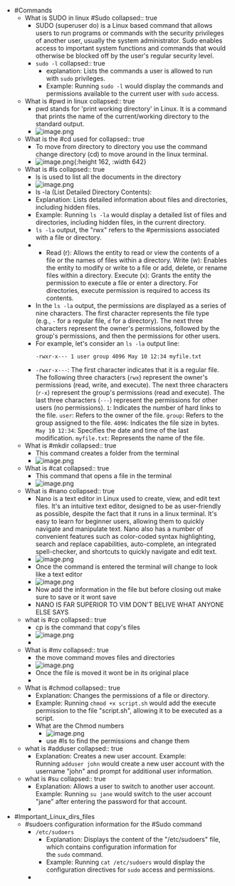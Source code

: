 - #Commands
	- What is SUDO in linux #Sudo
	  collapsed:: true
		- SUDO (superuser do) is a Linux based command that allows users to run programs or commands with the security privileges of another user, usually the system administrator. Sudo enables access to important system functions and commands that would otherwise be blocked off by the user's regular security level.
		- `sudo -l`
		  collapsed:: true
			- explanation: Lists the commands a user is allowed to run with `sudo` privileges.
			- Example: Running `sudo -l` would display the commands and permissions available to the current user with `sudo` access.
	- What is #pwd in linux
	  collapsed:: true
		- pwd stands for 'print working directory' in Linux. It is a command that prints the name of the current/working directory to the standard output.
		- ![image.png](../assets/image_1688247439056_0.png)
	- What is the #cd used for
	  collapsed:: true
		- To move from directory to directory you use the command change directory (cd) to move around in the linux terminal.
		- ![image.png](../assets/image_1688247843371_0.png){:height 162, :width 642}
	- What is #ls
	  collapsed:: true
		- ls is used to list all the documents in the directory
		- ![image.png](../assets/image_1688248018395_0.png)
		- ls -la (List Detailed Directory Contents):
		- Explanation: Lists detailed information about files and directories, including hidden files.
		- Example: Running `ls -la` would display a detailed list of files and directories, including hidden files, in the current directory.
		- `ls -la` output, the "rwx" refers to the #permissions associated with a file or directory.
		- - Read (r): Allows the entity to read or view the contents of a file or the names of files within a directory.
		  Write (w): Enables the entity to modify or write to a file or add, delete, or rename files within a directory.
		  Execute (x): Grants the entity the permission to execute a file or enter a directory. For directories, execute permission is required to access its contents.
		- In the `ls -la` output, the permissions are displayed as a series of nine characters. The first character represents the file type (e.g., `-` for a regular file, `d` for a directory). The next three characters represent the owner's permissions, followed by the group's permissions, and then the permissions for other users.
		- For example, let's consider an `ls -la` output line:
		  ```
		  -rwxr-x--- 1 user group 4096 May 10 12:34 myfile.txt
		  ```
		- `-rwxr-x---`: The first character indicates that it is a regular file. The following three characters (`rwx`) represent the owner's permissions (read, write, and execute). The next three characters (`r-x`) represent the group's permissions (read and execute). The last three characters (`---`) represent the permissions for other users (no permissions).
		   `1`: Indicates the number of hard links to the file.
		   `user`: Refers to the owner of the file.
		   `group`: Refers to the group assigned to the file.
		   `4096`: Indicates the file size in bytes.
		   `May 10 12:34`: Specifies the date and time of the last modification.
		   `myfile.txt`: Represents the name of the file.
	- What is #mkdir
	  collapsed:: true
		- This command creates a folder from the terminal
		- ![image.png](../assets/image_1688248354189_0.png)
	- What is #cat
	  collapsed:: true
		- This command that opens a file in the terminal
		- ![image.png](../assets/image_1688248602669_0.png)
	- What is #nano
	  collapsed:: true
		- Nano is a text editor in Linux used to create, view, and edit text files. It's an intuitive text editor, designed to be as user-friendly as possible, despite the fact that it runs in a linux terminal. It's easy to learn for beginner users, allowing them to quickly navigate and manipulate text. Nano also has a number of convenient features such as color-coded syntax highlighting, search and replace capabilities, auto-complete, an integrated spell-checker, and shortcuts to quickly navigate and edit text.
		- ![image.png](../assets/image_1688248752070_0.png)
		- Once the command is entered the terminal will change to look like a text editor
		- ![image.png](../assets/image_1688248811036_0.png)
		- Now add the information in the file but before closing out make sure to save or it wont save
		- NANO IS FAR SUPERIOR TO VIM DON'T BELIVE WHAT ANYONE ELSE SAYS
	- what is #cp
	  collapsed:: true
		- cp is the command that copy's files
		- ![image.png](../assets/image_1688249022390_0.png)
		-
	- What is #mv
	  collapsed:: true
		- the move command moves files and directories
		- ![image.png](../assets/image_1688249124112_0.png)
		- Once the file is moved it wont be in its original place
		-
	- What is #chmod
	  collapsed:: true
		- Explanation: Changes the permissions of a file or directory.
		- Example: Running `chmod +x script.sh` would add the execute permission to the file "script.sh", allowing it to be executed as a script.
		- What are the Chmod numbers
			- ![image.png](../assets/image_1688251280903_0.png)
			- use #ls to find the permissions and change them
	- what is #adduser
	  collapsed:: true
		- Explanation: Creates a new user account.
		  Example: Running `adduser john` would create a new user account with the username "john" and prompt for additional user information.
	- what is #su
	  collapsed:: true
		- Explanation: Allows a user to switch to another user account.
		  Example: Running `su jane` would switch to the user account "jane" after entering the password for that account.
		-
- #Important_Linux_dirs_files
	- #sudoers configuration information for the #Sudo command
		- `/etc/sudoers`
			- Explanation: Displays the content of the "/etc/sudoers" file, which contains configuration information for the `sudo` command.
			- Example: Running `cat /etc/sudoers` would display the configuration directives for `sudo` access and permissions.
		-